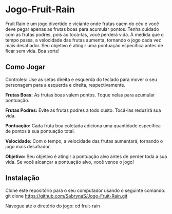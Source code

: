 # Jogo-Fruit-Rain

Fruit Rain é um jogo divertido e viciante onde frutas caem do céu e você deve pegar apenas as frutas boas para acumular pontos. Tenha cuidado com as frutas podres, pois ao tocá-las, você perderá vida. À medida que o tempo passa, a velocidade das frutas aumenta, tornando o jogo cada vez mais desafiador. Seu objetivo é atingir uma pontuação específica antes de ficar sem vida. Boa sorte!

## Como Jogar
Controles: Use as setas direita e esquerda do teclado para mover o seu personagem para a esquerda e direita, respectivamente.

**Frutas Boas:** As frutas boas valem pontos. Toque nelas para acumular pontuação.

**Frutas Podres:** Evite as frutas podres a todo custo. Tocá-las reduzirá sua vida.

**Pontuação:** Cada fruta boa coletada adiciona uma quantidade específica de pontos à sua pontuação total.

**Velocidade:** Com o tempo, a velocidade das frutas aumentará, tornando o jogo mais desafiador.

**Objetivo:** Seu objetivo é atingir a pontuação alvo antes de perder toda a sua vida. Se você alcançar a pontuação alvo, você vence o jogo!

## Instalação

 Clone este repositório para o seu computador usando o seguinte comando:
 git clone https://github.com/SabrynaS/Jogo-Fruit-Rain.git

Navegue até o diretório do jogo:
cd fruit-rain

